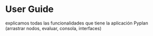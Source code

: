 # User Guide

explicamos todas las funcionalidades que tiene la aplicación Pyplan (arrastrar nodos, evaluar, consola, interfaces)


<!--stackedit_data:
eyJoaXN0b3J5IjpbMTMxMTQyNDIwXX0=
-->